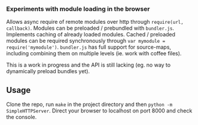 ### Experiments with module loading in the browser

Allows async require of remote modules over http through `require(url, callback)`. Modules can be preloaded / prebundled with `bundler.js`. Implements caching of already loaded modules. Cached / preloaded modules can be required synchronously through `var mymodule = require('mymodule')`. `bundler.js` has full support for source-maps, including combining them on multiple levels (ie. work with coffee files).

This is a work in progress and the API is still lacking (eg. no way to dynamically preload bundles yet).

Usage
-----

Clone the repo, run `make` in the project directory and then `python -m SimpleHTTPServer`. Direct your browser to localhost on port 8000 and check the console.
